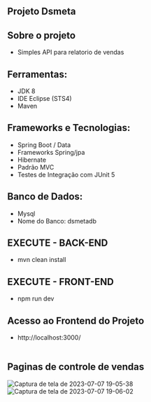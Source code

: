 ## Projeto Dsmeta

## Sobre o projeto

- Simples API para relatorio de vendas

## Ferramentas:

- JDK 8
- IDE Eclipse (STS4)
- Maven

## Frameworks e Tecnologias:
- Spring Boot / Data
- Frameworks Spring/jpa
- Hibernate
- Padrão MVC
- Testes de Integração com JUnit 5

## Banco de Dados:
- Mysql
- Nome do Banco: dsmetadb

## EXECUTE - BACK-END
- mvn clean install

## EXECUTE - FRONT-END
- npm run dev

## Acesso ao Frontend do Projeto
- http://localhost:3000/
<br><br>

## Paginas de controle de vendas
![Captura de tela de 2023-07-07 19-05-38](https://github.com/Ernilson/Monoreto-java-react/assets/30840118/74452823-3b83-4590-a921-93c7fcbe9a8d)
![Captura de tela de 2023-07-07 19-06-02](https://github.com/Ernilson/Monoreto-java-react/assets/30840118/0b78a66b-6e1c-447d-a103-d657df5a8a62)

